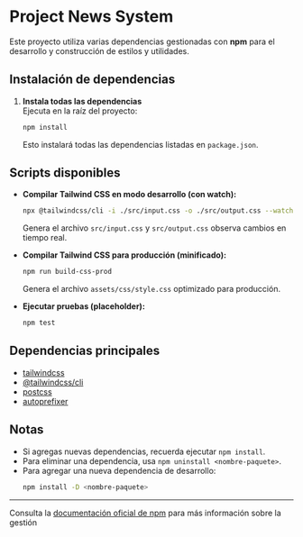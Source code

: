 # Project News System

Este proyecto utiliza varias dependencias gestionadas con **npm** para el desarrollo y construcción de estilos y utilidades.

## Instalación de dependencias

1. **Instala todas las dependencias**  
   Ejecuta en la raíz del proyecto:

   ```sh
   npm install
   ```

   Esto instalará todas las dependencias listadas en `package.json`.

## Scripts disponibles

- **Compilar Tailwind CSS en modo desarrollo (con watch):**
  ```sh
  npx @tailwindcss/cli -i ./src/input.css -o ./src/output.css --watch
  ```
  Genera el archivo `src/input.css` y `src/output.css` observa cambios en tiempo real.

- **Compilar Tailwind CSS para producción (minificado):**
  ```sh
  npm run build-css-prod
  ```
  Genera el archivo `assets/css/style.css` optimizado para producción.

- **Ejecutar pruebas (placeholder):**
  ```sh
  npm test
  ```

## Dependencias principales

- [tailwindcss](https://tailwindcss.com/)
- [@tailwindcss/cli](https://github.com/tailwindlabs/tailwindcss-cli)
- [postcss](https://postcss.org/)
- [autoprefixer](https://github.com/postcss/autoprefixer)

## Notas

- Si agregas nuevas dependencias, recuerda ejecutar `npm install`.
- Para eliminar una dependencia, usa `npm uninstall <nombre-paquete>`.
- Para agregar una nueva dependencia de desarrollo:
  ```sh
  npm install -D <nombre-paquete>
  ```

---

Consulta la [documentación oficial de npm](https://docs.npmjs.com/) para más información sobre la gestión